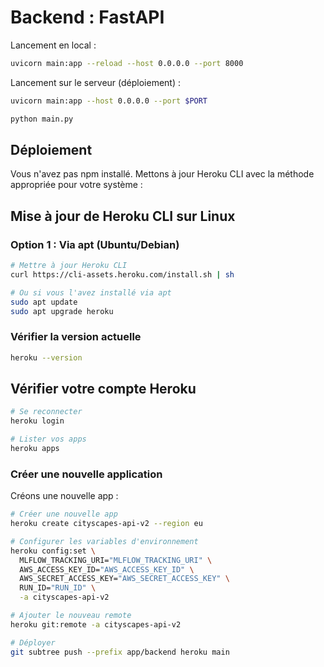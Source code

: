 # Backend : FastAPI

Lancement en local : 

```bash
uvicorn main:app --reload --host 0.0.0.0 --port 8000
```


Lancement sur le serveur (déploiement) : 

```bash
uvicorn main:app --host 0.0.0.0 --port $PORT
```


```bash
python main.py
```



## Déploiement 

Vous n'avez pas npm installé. Mettons à jour Heroku CLI avec la méthode appropriée pour votre système :

## Mise à jour de Heroku CLI sur Linux

### Option 1 : Via apt (Ubuntu/Debian)

```bash
# Mettre à jour Heroku CLI
curl https://cli-assets.heroku.com/install.sh | sh

# Ou si vous l'avez installé via apt
sudo apt update
sudo apt upgrade heroku
```

### Vérifier la version actuelle

```bash
heroku --version
```

## Vérifier votre compte Heroku

```bash
# Se reconnecter
heroku login

# Lister vos apps
heroku apps
```

### Créer une nouvelle application

Créons une nouvelle app :

```bash
# Créer une nouvelle app
heroku create cityscapes-api-v2 --region eu

# Configurer les variables d'environnement
heroku config:set \
  MLFLOW_TRACKING_URI="MLFLOW_TRACKING_URI" \
  AWS_ACCESS_KEY_ID="AWS_ACCESS_KEY_ID" \
  AWS_SECRET_ACCESS_KEY="AWS_SECRET_ACCESS_KEY" \
  RUN_ID="RUN_ID" \
  -a cityscapes-api-v2

# Ajouter le nouveau remote
heroku git:remote -a cityscapes-api-v2

# Déployer
git subtree push --prefix app/backend heroku main
```
